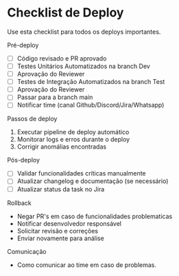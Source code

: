 # Checklist de Deploy

Use esta checklist para todos os deploys importantes.

Pré-deploy
- [ ] Código revisado e PR aprovado
- [ ] Testes Unitários Automatizados na branch Dev
- [ ] Aprovação do Reviewer
- [ ] Testes de Integração Automatizados na branch Test
- [ ] Aprovação do Reviewer
- [ ] Passar para a branch main
- [ ] Notificar time (canal Github/Discord/Jira/Whatsapp)

Passos de deploy
1. Executar pipeline de deploy automático
2. Monitorar logs e erros durante o deploy
3. Corrigir anomálias encontradas

Pós-deploy
- [ ] Validar funcionalidades críticas manualmente
- [ ] Atualizar changelog e documentação (se necessário)
- [ ] Atualizar status da task no Jira

Rollback
- Negar PR's em caso de funcionalidades problematicas
- Notificar desenvolvedor responsável
- Solicitar revisão e correções
- Enviar novamente para análise

Comunicação
- Como comunicar ao time em caso de problemas.
